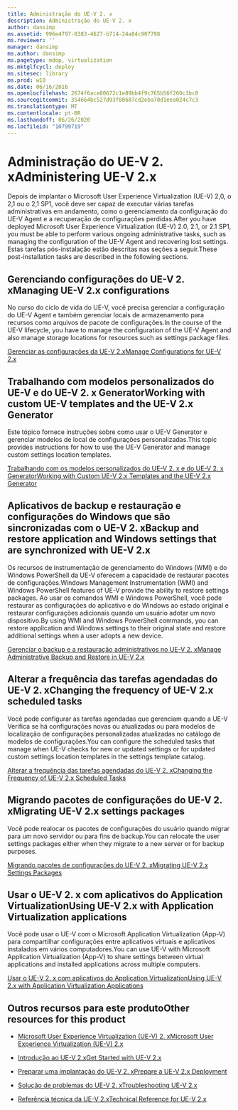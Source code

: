 ```yaml
---
title: Administração do UE-V 2. x
description: Administração do UE-V 2. x
author: dansimp
ms.assetid: 996e4797-8383-4627-b714-24a84c907798
ms.reviewer: ''
manager: dansimp
ms.author: dansimp
ms.pagetype: mdop, virtualization
ms.mktglfcycl: deploy
ms.sitesec: library
ms.prod: w10
ms.date: 06/16/2016
ms.openlocfilehash: 2674f6ace80672c1e89bb4f9c765b56f260c3bc0
ms.sourcegitcommit: 354664bc527d93f80687cd2eba70d1eea024c7c3
ms.translationtype: MT
ms.contentlocale: pt-BR
ms.lasthandoff: 06/26/2020
ms.locfileid: "10799719"
---
```

# <span data-ttu-id="fc3f9-103">Administração do UE-V 2. x</span><span class="sxs-lookup"><span data-stu-id="fc3f9-103">Administering UE-V 2.x</span></span>


<span data-ttu-id="fc3f9-104">Depois de implantar o Microsoft User Experience Virtualization (UE-V) 2,0, o 2,1 ou o 2,1 SP1, você deve ser capaz de executar várias tarefas administrativas em andamento, como o gerenciamento da configuração do UE-V Agent e a recuperação de configurações perdidas.</span><span class="sxs-lookup"><span data-stu-id="fc3f9-104">After you have deployed Microsoft User Experience Virtualization (UE-V) 2.0, 2.1, or 2.1 SP1, you must be able to perform various ongoing administrative tasks, such as managing the configuration of the UE-V Agent and recovering lost settings.</span></span> <span data-ttu-id="fc3f9-105">Estas tarefas pós-instalação estão descritas nas seções a seguir.</span><span class="sxs-lookup"><span data-stu-id="fc3f9-105">These post-installation tasks are described in the following sections.</span></span>

## <span data-ttu-id="fc3f9-106">Gerenciando configurações do UE-V 2. x</span><span class="sxs-lookup"><span data-stu-id="fc3f9-106">Managing UE-V 2.x configurations</span></span>


<span data-ttu-id="fc3f9-107">No curso do ciclo de vida do UE-V, você precisa gerenciar a configuração do UE-V Agent e também gerenciar locais de armazenamento para recursos como arquivos de pacote de configurações.</span><span class="sxs-lookup"><span data-stu-id="fc3f9-107">In the course of the UE-V lifecycle, you have to manage the configuration of the UE-V Agent and also manage storage locations for resources such as settings package files.</span></span>

[<span data-ttu-id="fc3f9-108">Gerenciar as configurações da UE-V 2.x</span><span class="sxs-lookup"><span data-stu-id="fc3f9-108">Manage Configurations for UE-V 2.x</span></span>](manage-configurations-for-ue-v-2x-new-uevv2.md)

## <span data-ttu-id="fc3f9-109">Trabalhando com modelos personalizados do UE-V e do UE-V 2. x Generator</span><span class="sxs-lookup"><span data-stu-id="fc3f9-109">Working with custom UE-V templates and the UE-V 2.x Generator</span></span>


<span data-ttu-id="fc3f9-110">Este tópico fornece instruções sobre como usar o UE-V Generator e gerenciar modelos de local de configurações personalizadas.</span><span class="sxs-lookup"><span data-stu-id="fc3f9-110">This topic provides instructions for how to use the UE-V Generator and manage custom settings location templates.</span></span>

[<span data-ttu-id="fc3f9-111">Trabalhando com os modelos personalizados do UE-V 2. x e do UE-V 2. x Generator</span><span class="sxs-lookup"><span data-stu-id="fc3f9-111">Working with Custom UE-V 2.x Templates and the UE-V 2.x Generator</span></span>](working-with-custom-ue-v-2x-templates-and-the-ue-v-2x-generator-new-uevv2.md)

## <span data-ttu-id="fc3f9-112">Aplicativos de backup e restauração e configurações do Windows que são sincronizadas com o UE-V 2. x</span><span class="sxs-lookup"><span data-stu-id="fc3f9-112">Backup and restore application and Windows settings that are synchronized with UE-V 2.x</span></span>


<span data-ttu-id="fc3f9-113">Os recursos de instrumentação de gerenciamento do Windows (WMI) e do Windows PowerShell da UE-V oferecem a capacidade de restaurar pacotes de configurações.</span><span class="sxs-lookup"><span data-stu-id="fc3f9-113">Windows Management Instrumentation (WMI) and Windows PowerShell features of UE-V provide the ability to restore settings packages.</span></span> <span data-ttu-id="fc3f9-114">Ao usar os comandos WMI e Windows PowerShell, você pode restaurar as configurações do aplicativo e do Windows ao estado original e restaurar configurações adicionais quando um usuário adotar um novo dispositivo.</span><span class="sxs-lookup"><span data-stu-id="fc3f9-114">By using WMI and Windows PowerShell commands, you can restore application and Windows settings to their original state and restore additional settings when a user adopts a new device.</span></span>

[<span data-ttu-id="fc3f9-115">Gerenciar o backup e a restauração administrativos no UE-V 2. x</span><span class="sxs-lookup"><span data-stu-id="fc3f9-115">Manage Administrative Backup and Restore in UE-V 2.x</span></span>](manage-administrative-backup-and-restore-in-ue-v-2x-new-topic-for-21.md)

## <span data-ttu-id="fc3f9-116">Alterar a frequência das tarefas agendadas do UE-V 2. x</span><span class="sxs-lookup"><span data-stu-id="fc3f9-116">Changing the frequency of UE-V 2.x scheduled tasks</span></span>


<span data-ttu-id="fc3f9-117">Você pode configurar as tarefas agendadas que gerenciam quando a UE-V Verifica se há configurações novas ou atualizadas ou para modelos de localização de configurações personalizadas atualizadas no catálogo de modelos de configurações.</span><span class="sxs-lookup"><span data-stu-id="fc3f9-117">You can configure the scheduled tasks that manage when UE-V checks for new or updated settings or for updated custom settings location templates in the settings template catalog.</span></span>

[<span data-ttu-id="fc3f9-118">Alterar a frequência das tarefas agendadas do UE-V 2. x</span><span class="sxs-lookup"><span data-stu-id="fc3f9-118">Changing the Frequency of UE-V 2.x Scheduled Tasks</span></span>](changing-the-frequency-of-ue-v-2x-scheduled-tasks-both-uevv2.md)

## <span data-ttu-id="fc3f9-119">Migrando pacotes de configurações do UE-V 2. x</span><span class="sxs-lookup"><span data-stu-id="fc3f9-119">Migrating UE-V 2.x settings packages</span></span>


<span data-ttu-id="fc3f9-120">Você pode realocar os pacotes de configurações do usuário quando migrar para um novo servidor ou para fins de backup.</span><span class="sxs-lookup"><span data-stu-id="fc3f9-120">You can relocate the user settings packages either when they migrate to a new server or for backup purposes.</span></span>

[<span data-ttu-id="fc3f9-121">Migrando pacotes de configurações do UE-V 2. x</span><span class="sxs-lookup"><span data-stu-id="fc3f9-121">Migrating UE-V 2.x Settings Packages</span></span>](migrating-ue-v-2x-settings-packages-both-uevv2.md)

## <span data-ttu-id="fc3f9-122">Usar o UE-V 2. x com aplicativos do Application Virtualization</span><span class="sxs-lookup"><span data-stu-id="fc3f9-122">Using UE-V 2.x with Application Virtualization applications</span></span>


<span data-ttu-id="fc3f9-123">Você pode usar o UE-V com o Microsoft Application Virtualization (App-V) para compartilhar configurações entre aplicativos virtuais e aplicativos instalados em vários computadores.</span><span class="sxs-lookup"><span data-stu-id="fc3f9-123">You can use UE-V with Microsoft Application Virtualization (App-V) to share settings between virtual applications and installed applications across multiple computers.</span></span>

[<span data-ttu-id="fc3f9-124">Usar o UE-V 2. x com aplicativos do Application Virtualization</span><span class="sxs-lookup"><span data-stu-id="fc3f9-124">Using UE-V 2.x with Application Virtualization Applications</span></span>](using-ue-v-2x-with-application-virtualization-applications-both-uevv2.md)

## <span data-ttu-id="fc3f9-125">Outros recursos para este produto</span><span class="sxs-lookup"><span data-stu-id="fc3f9-125">Other resources for this product</span></span>


-   [<span data-ttu-id="fc3f9-126">Microsoft User Experience Virtualization (UE-V) 2. x</span><span class="sxs-lookup"><span data-stu-id="fc3f9-126">Microsoft User Experience Virtualization (UE-V) 2.x</span></span>](index.md)

-   [<span data-ttu-id="fc3f9-127">Introdução ao UE-V 2.x</span><span class="sxs-lookup"><span data-stu-id="fc3f9-127">Get Started with UE-V 2.x</span></span>](get-started-with-ue-v-2x-new-uevv2.md)

-   [<span data-ttu-id="fc3f9-128">Preparar uma implantação do UE-V 2. x</span><span class="sxs-lookup"><span data-stu-id="fc3f9-128">Prepare a UE-V 2.x Deployment</span></span>](prepare-a-ue-v-2x-deployment-new-uevv2.md)

-   [<span data-ttu-id="fc3f9-129">Solução de problemas do UE-V 2. x</span><span class="sxs-lookup"><span data-stu-id="fc3f9-129">Troubleshooting UE-V 2.x</span></span>](troubleshooting-ue-v-2x-both-uevv2.md)

-   [<span data-ttu-id="fc3f9-130">Referência técnica da UE-V 2.x</span><span class="sxs-lookup"><span data-stu-id="fc3f9-130">Technical Reference for UE-V 2.x</span></span>](technical-reference-for-ue-v-2x-both-uevv2.md)






 

 





